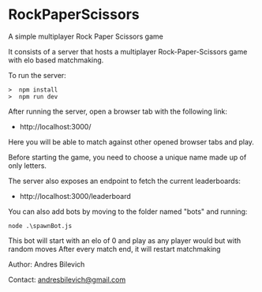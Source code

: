 # RockPaperScissors

A simple multiplayer Rock Paper Scissors game

It consists of a server that hosts a multiplayer Rock-Paper-Scissors game with elo based matchmaking.

To run the server:

```
>  npm install
>  npm run dev
```

After running the server, open a browser tab with the following link:

-   http://localhost:3000/

Here you will be able to match against other opened browser tabs and play.

Before starting the game, you need to choose a unique name made up of only letters.

The server also exposes an endpoint to fetch the current leaderboards:

-   http://localhost:3000/leaderboard

You can also add bots by moving to the folder named "bots" and running:

```
node .\spawnBot.js
```

This bot will start with an elo of 0 and play as any player would but with random moves
After every match end, it will restart matchmaking

Author: Andres Bilevich

Contact: andresbilevich@gmail.com
